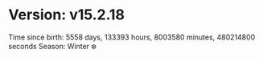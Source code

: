 # Version: v15.2.18
Time since birth: 5558 days, 133393 hours, 8003580 minutes, 480214800 seconds
Season: Winter ❄️

